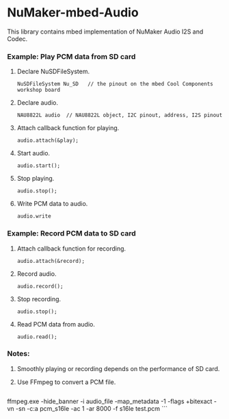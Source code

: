 # NuMaker-mbed-Audio
This library contains mbed implementation of NuMaker Audio I2S and Codec.

### Example: Play PCM data from SD card

1. Declare NuSDFileSystem.
    
    ```
    NuSDFileSystem Nu_SD   // the pinout on the mbed Cool Components workshop board
    ```
    
1. Declare audio.
    
    ```
    NAU8822L audio  // NAU8822L object, I2C pinout, address, I2S pinout
    ```
    
1. Attach callback function for playing.
    
    ```
    audio.attach(&play);
    ```
    
1. Start audio.
    
    ```
    audio.start();
    ```
    
1. Stop playing.
    
    ```
    audio.stop();
    ```
    
1. Write PCM data to audio.
    
    ```
    audio.write
    ```
    
### Example: Record PCM data to SD card

1. Attach callback function for recording.
    
    ```
    audio.attach(&record);
    ```
    
1. Record audio.
    
    ```
    audio.record();
    ```
    
1. Stop recording.
    
    ```
    audio.stop();
    ```
    
1. Read PCM data from audio.
    
    ```
    audio.read();
    ```
    
### Notes:

1. Smoothly playing or recording depends on the performance of SD card.

1. Use FFmpeg to convert a PCM file.
    
    ```
ffmpeg.exe -hide_banner -i audio_file -map_metadata -1 -flags +bitexact -vn -sn -c:a pcm_s16le -ac 1 -ar 8000 -f s16le test.pcm
    ```
    